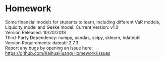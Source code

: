 # Homework
Some financial models for students to learn, including different VaR models, Liquidity model and Geske model.
Current Version: v1.0  
Version Released: 10/20/2018  
Third-Party Dependency: numpy, pandas, scipy, sklearn, bdateutil	  
Version Requirements: dateutil 2.7.3  
Report any bugs by opening an issue here: https://github.com/KaihuaHuang/Homework/issues  
